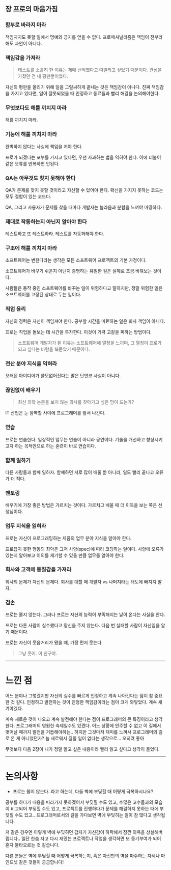 ## 장 프로의 마음가짐

### 함부로 바라지 마라

책임지지도 못할 일에서 명예와 긍지를 얻을 수 없다. 프로페셔널리즘은 책임이 전부라 해도 과언이 아니다.

### 책임감을 가져라

> 테스트를 소홀히 한 이유는 제때 선적했다고 떠벌리고 싶었기 때문이다. 관심을 가졌던 건 내 평판뿐이었다.

자신의 평판을 올리기 위해 일을 그럴싸하게 끝내는 것은 책임감이 아니다. 진짜 책임감을 가지고 있다면, 일이 잘못되었을 때 인정하고 동료들과 빨리 해결을 논의해야한다.

### 무엇보다도 해를 끼치지 마라

해를 끼치지 마라.

### 기능에 해를 끼치지 마라

완벽하지 않다는 사실에 책임을 져야 한다.

프로가 되겠다는 포부를 가지고 있다면, 우선 사과하는 법을 익혀야 한다. 이에 더불어 같은 오류를 반복하면 안된다.

### QA는 아무것도 찾지 못해야 한다

QA가 문제를 찾지 못할 것이라고 자신할 수 있어야 한다. 확신을 가지지 못하는 코드는 모두 결함이 있는 코드다.

QA, 그리고 사용자가 문제를 찾을 때마다 개발자는 놀라움과 분함을 느껴야 마땅하다.

### 제대로 작동하는지 아닌지 알아야 한다

테스트하고 또 테스트하라. 테스트를 자동화해야 한다.

### 구조에 해를 끼치지 마라

소프트웨어는 변한다라는 생각은 모든 소프트웨어 프로젝트의 기본 가정이다.

소프트웨어가 바꾸기 쉬운지 아닌지 증명하는 유일한 길은 실제로 조금 바꿔보는 것이다.

사람들은 동작 중인 소프트웨어를 바꾸는 일이 위험하다고 말하지만, 정말 위험한 일은 소프트웨어를 고정된 상태로 두는 일이다.

### 직업 윤리

자신의 경력은 자신이 책임져야 한다. 공부할 시간을 마련하는 일은 회사 책임이 아니다.

프로는 직업을 돌보는 데 시간을 투자한다. 이것이 기력 고갈을 피하는 방법이다.

> 소프트웨어 개발자가 된 이유는 소프트웨어에 열정을 느끼며, 그 열정이 프로가 되고 싶다는 바람을 북돋았기 때문이다.

### 전산 분야 지식을 익혀라

오래된 아이디어가 쓸모없어진다는 말은 단연코 사실이 아니다.

### 끊임없이 배우기

> 최신 의학 논문을 보지 않는 의사를 찾아가고 싶은 맘이 드는가?

IT 산업은 눈 깜빡할 사이에 프로그래머를 앞서 나간다.

### 연습

프로는 연습한다. 일상적인 업무는 연습이 아니라 공연이다. 기술을 개선하고 향상시키고자 하는 목적만으로 하는 훈련이 바로 연습이다.

### 함께 일하기

다른 사람들과 함께 일하자. 함꼐하면 서로 많이 배울 뿐 아니라, 일도 빨리 끝나고 오류가 더 적다.

### 멘토링

배우기에 가장 좋은 방법은 가르치는 것이다. 가르치고 배울 때 더 이득을 보는 쪽은 선생님이다.

### 업무 지식을 읽혀라

프로는 자신이 프로그래밍하는 제품의 업무 분야 지식을 알아야 한다.

프로답지 못한 행동의 최악은 그저 사양(spec)에 따라 코딩하는 일이다. 사양에 오류가 있는지 알아보고 이의를 제기할 수 있을 만큼 업무를 알아야 한다.

### 회사와 고객에 동질감을 가져라

회사의 문제가 자신의 문제다. 회사를 대할 때 개발자 vs 나머지라는 태도에 빠지지 말자.

### 겸손

프로는 쫄지 않는다. 그러나 프로는 자신의 능력이 부족해지는 날이 온다는 사실을 안다.

프로는 다른 사람이 실수했다고 망신을 주지 않는다. 다음 번 실패할 사람이 자신임을 알기 때문이다.

프로는 자신이 웃음거리가 됐을 때, 가장 먼저 웃는다.

> 그냥 웃어. 이 친구야.

---

# 느낀 점

어느 분야나 그렇겠지만 자신의 실수를 빠르게 인정하고 계속 나아간다는 점이 참 중요한 것 같다. 인정하고 발전하는 것이 진정한 책임감이라는 점이 크게 와닿았다. 계속 새겨야겠다.

계속 새로운 것이 나오고 계속 발전해야 한다는 점이 프로그래머의 큰 특징이라고 생각한다. 프로그래머의 영원한 숙제일수도 있겠다. 어느 상황에 안주할 수 없고 이 길에서 벗어날 때까지 발전을 거듭해야하는.. 하지만 그것마저 재미를 느껴서 프로그래머의 길로 온 게 아니었던가? 늘 새로워서 질릴 일이 없다는 생각으로… 오히려 좋아

무엇보다 다음 2장이 내가 정말 알고 싶은 내용이라 빨리 읽고 싶다고 생각이 들었다. 

---

# 논의사항

- 프로는 쫄지 않는다..라고 하는데, 다들 벽에 부딪힐 때 어떻게 극복하시나요?

공부를 하다가 내용을 따라가지 못하겠어서 부딪힐 수도 있고, 수많은 고수들과의 모습이 비교되어 부딪힐 수도 있고, 프로젝트를 진행하다가 문제를 해결하지 못하는 때에 부딪힐 수도 있고.. 프로그래머로서의 길을 가다보면 벽에 부딪히는 일이 참 많다고 생각됩니다.

저 같은 경우엔 이렇게 벽에 부딪히면 갑자기 자신감이 하락해서 잠깐 의욕을 상실해버립니다.. 일단 한숨 자고 다시 재밌는 프로젝트나 작업을 생각하면 또 동기부여가 되어 혼자 불타오르는 것 같습니다.

다른 분들은 벽에 부딪힐 때 어떻게 극복하는지, 혹은 자신만의 벽을 마주하는 자세나 마인드셋 같은 것들이 궁금합니다!